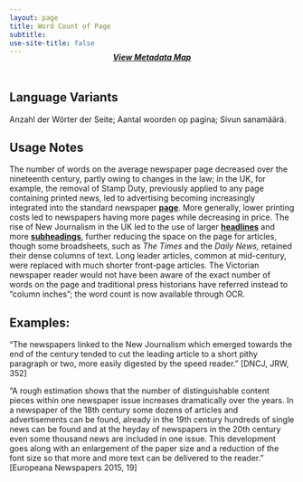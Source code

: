 ```yaml
---
layout: page
title: Word Count of Page
subtitle:  
use-site-title: false
---
```


<h4 style="text-align:center;font-style:italic;margin-top:-20px;margin-bottom:50px;"><a href="../../maps/word-count-of-page">View Metadata Map</a></h4>

## Language Variants

Anzahl der Wörter der Seite; Aantal woorden op pagina; Sivun sanamäärä.

## Usage Notes

The number of words on the average newspaper page decreased over the
nineteenth century, partly owing to changes in the law; in the UK, for
example, the removal of Stamp Duty, previously applied to any page
containing printed news, led to advertising becoming increasingly
integrated into the standard newspaper <a href="https://www.digitisednewspapers.net/glossary/page-number/">**page**</a>. More generally, lower
printing costs led to newspapers having more pages while decreasing in
price. The rise of New Journalism in the UK led to the use of larger
<a href="https://www.digitisednewspapers.net/glossary/headline/">**headlines**</a> and more <a href="https://www.digitisednewspapers.net/maps/article-subheading/">**subheadings**</a>, further reducing the space on
the page for articles, though some broadsheets, such as *The Times* and
the *Daily News,* retained their dense columns of text. Long leader
articles, common at mid-century, were replaced with much shorter
front-page articles. The Victorian newspaper reader would not have been
aware of the exact number of words on the page and traditional press
historians have referred instead to “column inches”; the word count is
now available through OCR.

## Examples:

“The newspapers linked to the New Journalism which emerged towards
    the end of the century tended to cut the leading article to a short
    pithy paragraph or two, more easily digested by the speed reader.”
    \[DNCJ, JRW, 352\]

“A rough estimation shows that the number of distinguishable content
    pieces within one newspaper issue increases dramatically over the
    years. In a newspaper of the 18th century some dozens of articles
    and advertisements can be found, already in the 19th century
    hundreds of single news can be found and at the heyday of newspapers
    in the 20th century even some thousand news are included in one
    issue. This development goes along with an enlargement of the paper
    size and a reduction of the font size so that more and more text can
    be delivered to the reader.” \[Europeana Newspapers 2015, 19\]
